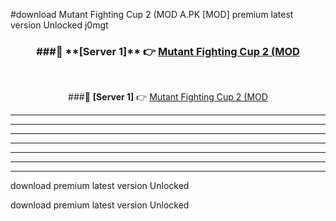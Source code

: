 #download Mutant Fighting Cup 2 (MOD A.PK [MOD] premium latest version Unlocked j0mgt 



<div align="center">
<h3>###🔹 **[Server 1]** 👉 <a href="https://download1apk.web.app/">Mutant Fighting Cup 2 (MOD</a></h3><br>


###🔹 **[Server 1]** 👉 <a href="https://download1apk.web.app/">Mutant Fighting Cup 2 (MOD</a></h3>
</div>



----------------------------------------------------------

----------------------------------------------------------

----------------------------------------------------------

----------------------------------------------------------

----------------------------------------------------------

----------------------------------------------------------

----------------------------------------------------------

download premium latest version Unlocked

download premium latest version Unlocked

